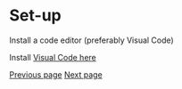 # Set-up

Install a code editor (preferably Visual Code) 

Install [Visual Code here](https://code.visualstudio.com/)

[Previous page](https://github.com/jdm79/basic-bs4/blob/main/1-web-scraping-intro.md) [Next page](https://github.com/jdm79/basic-bs4/blob/main/3-web-scraping-exercise-1.md)